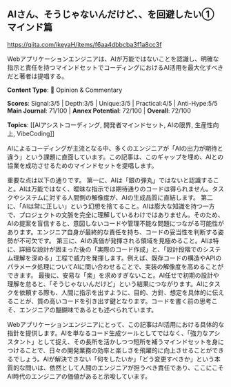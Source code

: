 ## AIさん、そうじゃないんだけど、、を回避したい① マインド篇

https://qiita.com/ikeyaH/items/f6aa4dbbcba3f1a8cc3f

Webアプリケーションエンジニアは、AIが万能ではないことを認識し、明確な指示と責任を持つマインドセットでコーディングにおけるAI活用を最大化すべきだと著者は提唱する。

**Content Type**: 💭 Opinion & Commentary

**Scores**: Signal:3/5 | Depth:3/5 | Unique:3/5 | Practical:4/5 | Anti-Hype:5/5
**Main Journal**: 71/100 | **Annex Potential**: 72/100 | **Overall**: 72/100

**Topics**: [[AIアシストコーディング, 開発者マインドセット, AIの限界, 生産性向上, VibeCoding]]

AIによるコーディングが主流となる中、多くのエンジニアが「AIの出力が期待と違う」という課題に直面しています。この記事は、このギャップを埋め、AIとの協業を成功させるためのマインドセットを提唱します。

重要な点は以下の通りです。
第一に、AIは「銀の弾丸」ではないと認識すること。AIは万能ではなく、曖昧な指示では期待通りのコードは得られません。タスクやシステムに対する人間側の解像度が、AIの生成品質に直結します。
第二に、「AIは常に正しい」という幻想を捨てること。AIは膨大な知識を持つ一方で、プロジェクトの文脈を完全に理解しているわけではありません。そのため、AIの提案を盲信すると、意図しないコードや管理不能な問題につながる可能性があります。エンジニア自身が最終的な責任を持ち、コードの妥当性を判断する姿勢が不可欠です。
第三に、AIの真価が発揮される領域を見極めること。AIは特に、詳細な設計が固まった後の「実際のコード作成」と、「設計段階でのシステム理解を深める」工程で威力を発揮します。例えば、既存コードの構造やAPIのパラメータ処理についてAIに問い合わせることで、実装の解像度を高めることができます。
最後に、安易な「楽」を求めすぎないこと。AI任せで初期の設計や理解を怠ると、「そうじゃないんだけど」という結果につながります。AIにタスクを依頼する際も、人間に指示を出すように、目的、方針、想定を具体的に伝えることが、質の高いコードを引き出す鍵となります。コードを書く前の思考こそ、エンジニアの醍醐味であるとも述べられています。

Webアプリケーションエンジニアにとって、この記事はAI活用における具体的な指針を提供します。AIを単なるコード生成ツールとしてではなく、「強力なアシスタント」として捉え、その長所を活かしつつ短所を補うマインドセットを身につけることで、日々の開発業務の効率と楽しさを飛躍的に向上させることができるでしょう。AIが解決できない「何をしたいか」「どう変更すべきか」という本質的な問いは、依然として人間のエンジニアが担うべき責任であり、ここにこそAI時代のエンジニアの価値があると示唆しています。